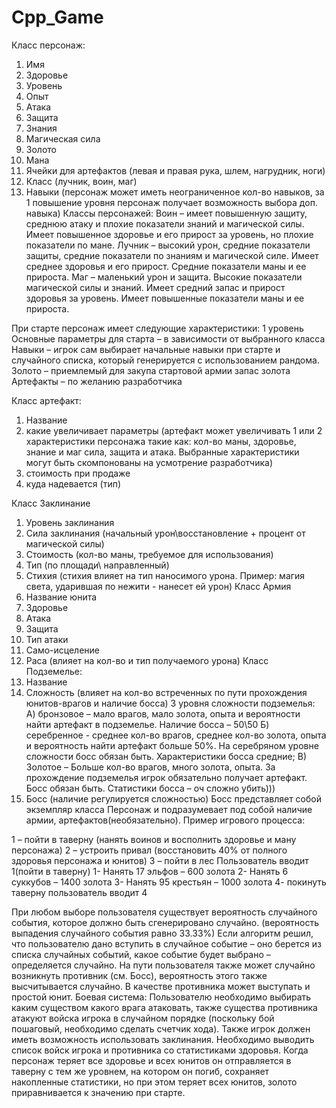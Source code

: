 # Cpp_Game

Класс персонаж:
1) Имя
2) Здоровье
3) Уровень
4) Опыт
5) Атака
6) Защита
7) Знания
8) Магическая сила
9) Золото
10) Мана
11) Ячейки для артефактов (левая и правая рука, шлем, нагрудник, ноги)
12) Класс (лучник, воин, маг)
13) Навыки (персонаж может иметь неограниченное кол-во навыков, за 1 повышение
уровня персонаж получает возможность выбора доп. навыка)
Классы персонажей:
Воин – имеет повышенную защиту, среднюю атаку и плохие показатели знаний и
магической силы. Имеет повышенное здоровье и его прирост за уровень, но плохие
показатели по мане.
Лучник – высокий урон, средние показатели защиты, средние показатели по знаниям
и магической силе. Имеет среднее здоровья и его прирост. Средние показатели маны и ее
прироста.
Маг – маленький урон и защита. Высокие показатели магической силы и знаний. Имеет
средний запас и прирост здоровья за уровень. Имеет повышенные показатели маны и ее
прироста.

При старте персонаж имеет следующие характеристики:
1 уровень
Основные параметры для старта – в зависимости от выбранного класса
Навыки – игрок сам выбирает начальные навыки при старте и случайного списка, который
генерируется с использованием рандома.
Золото – приемлемый для закупа стартовой армии запас золота
Артефакты – по желанию разработчика

Класс артефакт:
1) Название
2) какие увеличивает параметры (артефакт может увеличивать 1 или 2
характеристики персонажа такие как: кол-во маны, здоровье, знание и маг сила,
защита и атака. Выбранные характеристики могут быть скомпонованы на
усмотрение разработчика)
3) стоимость при продаже
4) куда надевается (тип)

Класс Заклинание
1) Уровень заклинания
2) Сила заклинания (начальный урон\восстановление + процент от магической силы)
3) Стоимость (кол-во маны, требуемое для использования)
4) Тип (по площади\ направленный)
5) Стихия (стихия влияет на тип наносимого урона. Пример: магия света, ударившая
по нежити - нанесет ей урон)
Класс Армия
1) Название юнита
2) Здоровье
3) Атака
4) Защита
5) Тип атаки
6) Само-исцеление
7) Раса (влияет на кол-во и тип получаемого урона)
Класс Подземелье:
1) Название
2) Сложность (влияет на кол-во встреченных по пути прохождения юнитов-врагов и
наличие босса)
3 уровня сложности подземелья:
А) бронзовое – мало врагов, мало золота, опыта и вероятности найти артефакт в
подземелье. Наличие босса – 50\50
Б) серебренное - среднее кол-во врагов, среднее кол-во золота, опыта и вероятность
найти артефакт больше 50%. На серебряном уровне сложности босс обязан быть.
Характеристики босса средние;
В) Золотое – Больше кол-во врагов, много золота, опыта. За прохождение подземелья
игрок обязательно получает артефакт. Босс обязан быть. Статистики босса – оч сложно
убить)))
3) Босс (наличие регулируется сложностью)
Босс представляет собой экземпляр класса Персонаж и подразумевает под собой
наличие армии, артефактов(необязательно).
Пример игрового процесса:

1 – пойти в таверну (нанять воинов и восполнить здоровье и ману персонажа)
2 – устроить привал (восстановить 40% от полного здоровья персонажа и юнитов)
3 – пойти в лес
Пользователь вводит 1(пойти в таверну)
1- Нанять 17 эльфов – 600 золота
2- Нанять 6 суккубов – 1400 золота
3- Нанять 95 крестьян – 1000 золота
4- покинуть таверну
пользователь вводит 4

При любом выборе пользователя существует вероятность случайного события,
которое должно быть сгенерировано случайно. (вероятность выпадения случайного
события равно 33.33%) Если алгоритм решил, что пользователю дано вступить в
случайное событие – оно берется из списка случайных событий, какое событие будет
выбрано – определяется случайно.
На пути пользователя также может случайно возникнуть противник (см. Босс),
вероятность этого также высчитывается случайно. В качестве противника может
выступать и простой юнит.
Боевая система:
Пользователю необходимо выбирать каким существом какого врага атаковать,
также существа противника атакуют войска игрока в случайном порядке (поскольку бой
пошаговый, необходимо сделать счетчик хода). Также игрок должен иметь возможность
использовать заклинания.
Необходимо выводить список войск игрока и противника со статистиками
здоровья.
Когда персонаж теряет все здоровье и всех юнитов он отправляется в таверну с тем
же уровнем, на котором он погиб, сохраняет накопленные статистики, но при этом теряет
всех юнитов, золото приравнивается к значению при старте.
